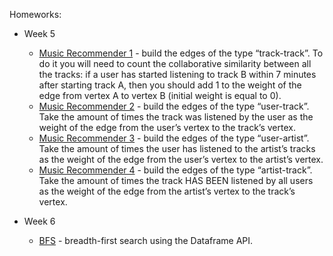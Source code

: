 Homeworks:
* Week 5
  * [Music Recommender 1](https://github.com/badzhafarov/Coursera-Big-Data-for-Data-Engineers/blob/master/Big%20Data%20Analysis/recommender1.ipynb) - build the edges of the type “track-track”. To do it you will need to count the collaborative similarity between all the tracks: if a user has started listening to track B within 7 minutes after starting track A, then you should add 1 to the weight of the edge from vertex A to vertex B (initial weight is equal to 0).
  * [Music Recommender 2](https://github.com/badzhafarov/Coursera-Big-Data-for-Data-Engineers/blob/master/Big%20Data%20Analysis/recommender2.ipynb) - build the edges of the type “user-track”. Take the amount of times the track was listened by the user as the weight of the edge from the user’s vertex to the track’s vertex.
  * [Music Recommender 3](https://github.com/badzhafarov/Coursera-Big-Data-for-Data-Engineers/blob/master/Big%20Data%20Analysis/recommender3.ipynb) - build the edges of the type “user-artist”. Take the amount of times the user has listened to the artist’s tracks as the weight of the edge from the user’s vertex to the artist’s vertex.
  * [Music Recommender 4](https://github.com/badzhafarov/Coursera-Big-Data-for-Data-Engineers/blob/master/Big%20Data%20Analysis/recommender4.ipynb) - build the edges of the type “artist-track”. Take the amount of times the track HAS BEEN listened by all users as the weight of the edge from the artist’s vertex to the track’s vertex.

* Week 6
  * [BFS](https://github.com/badzhafarov/Coursera-Big-Data-for-Data-Engineers/blob/master/Big%20Data%20Analysis/BFS_spark_SQL.ipynb) - breadth-first search using the Dataframe API.
